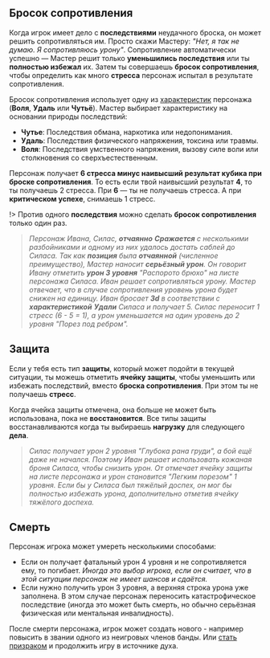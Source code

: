 ## Бросок сопротивления

Когда игрок имеет дело с **последствиями** неудачного броска, он может решить сопротивляться им. Просто скажи Мастеру: _"Нет, я так не думаю. Я сопротивляюсь урону"_. Сопротивление автоматически успешно — Мастер решит только **уменьшились последствия** или ты **полностью избежал** их. Затем ты совершаешь **бросок сопротивления**, чтобы определить как много **стресса** персонаж испытал в результате сопротивления.

Бросок сопротивления использует одну из [характеристик](actions-attributes?id=Рейтинг-характеристики) персонажа (**Воля**, **Удаль** или **Чутьё**). Мастер выбирает характеристику на основании природы последствий:

- **Чутье**: Последствия обмана, наркотика или недопонимания.
- **Удаль**: Последствия физического напряжения, токсина или травмы.
- **Воля**: Последствия умственного напряжения, вызову силе воли или столкновения со сверхъестественным.

Персонаж получает **6 стресса минус наивысший результат кубика при броске сопротивления**. То есть если твой наивысший результат **4**, то ты получаешь 2 стресса. При **6** — ты не получаешь стресса. А при **критическом успехе**, снимаешь 1 стресс.

!> Против одного **последствия** можно сделать **бросок сопротивления** только один раз.

> _Персонаж Ивана, Силас, **отчаянно** **Сражается** с несколькими разбойниками и одному из них удалось достать саблей до Силаса. Так как **позиция** была **отчаянной** (численное преимущество), Мастер наносит **серьёзный урон**. Он говорит Ивану отметить **урон 3 уровня** "Распорото брюхо" на листе персонажа Силаса. Иван решает сопротивляться урону. Мастер отвечает, что в случае сопротивления уровень урона будет снижен на единицу. Иван бросает **3d** в соответствии с **характеристикой** **Удали** Силаса и получает 5. Силас переносит 1 стресс (6 - 5 = 1), а урон уменьшается на один уровень до 2 уровня "Порез под ребром"._

## Защита

Если у тебя есть тип **защиты**, который может подойти в текущей ситуации, ты можешь отметить **ячейку защиты**, чтобы уменьшить или избежать последствий, вместо **броска сопротивления**. При этом ты не получаешь **стресс**.

Когда ячейка защиты отмечена, она больше не может быть использована, пока не **восстановится**. Все типы защиты восстанавливаются когда ты выбираешь **нагрузку** для следующего **дела**.

> _Силас получает урон 2 уровня "Глубока рана груди", а бой ещё даже не начался. Поэтому Иван решает использовать кожаная броня Силаса, чтобы снизить урон. От отмечает ячейку защиты на листе персонажа и урон становится "Легким порезом" 1 уровня. Если бы у Силаса был тяжёлый доспех, он мог бы полностью избежать урона, дополнительно отметив ячейку тяжёлого доспеха._

## Смерть

Персонаж игрока может умереть несколькими способами:

- Если он получает фатальный урон 4 уровня и не сопротивляется ему, то погибает. _Иногда это выбор игрока, если он считает, что в этой ситуации персонаж не имеет шансов и сдаётся._
- Если нужно получить урон 3 уровня, а верхняя строка урона уже заполнена. В этом случае персонаж переносить катастрофическое последствие (иногда это может быть смерть, но обычно серьёзная физическая или ментальная инвалидность).

После смерти персонажа, игрок может создать нового - например повысить в звании одного из неигровых членов банды. Или [стать призраком](characters-spirits) и продолжить игру в источнике духа.
